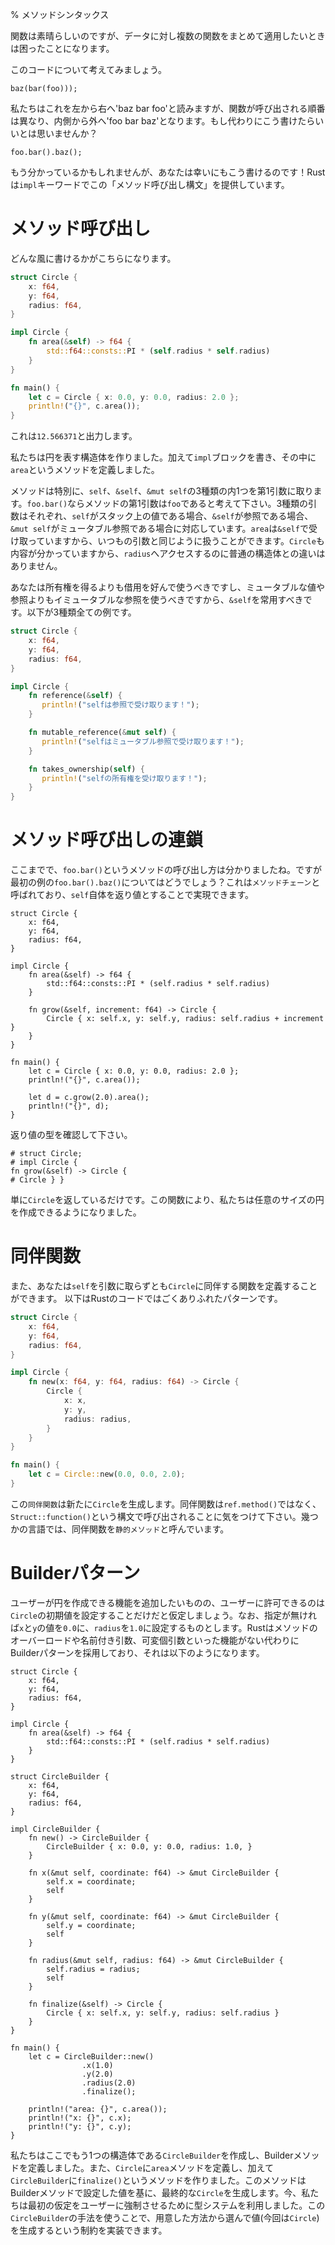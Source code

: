 % メソッドシンタックス

関数は素晴らしいのですが、データに対し複数の関数をまとめて適用したいときは困ったことになります。

このコードについて考えてみましょう。

```rust,ignore
baz(bar(foo)));
```

私たちはこれを左から右へ'baz bar foo'と読みますが、関数が呼び出される順番は異なり、内側から外へ'foo bar baz'となります。もし代わりにこう書けたらいいとは思いませんか？

```rust,ignore
foo.bar().baz();
```

もう分かっているかもしれませんが、あなたは幸いにもこう書けるのです！Rustは`impl`キーワードでこの「メソッド呼び出し構文」を提供しています。

# メソッド呼び出し

どんな風に書けるかがこちらになります。

```rust
struct Circle {
    x: f64,
    y: f64,
    radius: f64,
}

impl Circle {
    fn area(&self) -> f64 {
        std::f64::consts::PI * (self.radius * self.radius)
    }
}

fn main() {
    let c = Circle { x: 0.0, y: 0.0, radius: 2.0 };
    println!("{}", c.area());
}
```

これは`12.566371`と出力します。


私たちは円を表す構造体を作りました。加えて`impl`ブロックを書き、その中に`area`というメソッドを定義しました。

メソッドは特別に、`self`、`&self`、`&mut self`の3種類の内1つを第1引数に取ります。`foo.bar()`ならメソッドの第1引数は`foo`であると考えて下さい。3種類の引数はそれぞれ、`self`がスタック上の値である場合、`&self`が参照である場合、`&mut self`がミュータブル参照である場合に対応しています。`area`は`&self`で受け取っていますから、いつもの引数と同じように扱うことができます。`Circle`も内容が分かっていますから、`radius`へアクセスするのに普通の構造体との違いはありません。

あなたは所有権を得るよりも借用を好んで使うべきですし、ミュータブルな値や参照よりもイミュータブルな参照を使うべきですから、`&self`を常用すべきです。以下が3種類全ての例です。

```rust
struct Circle {
    x: f64,
    y: f64,
    radius: f64,
}

impl Circle {
    fn reference(&self) {
       println!("selfは参照で受け取ります！");
    }

    fn mutable_reference(&mut self) {
       println!("selfはミュータブル参照で受け取ります！");
    }

    fn takes_ownership(self) {
       println!("selfの所有権を受け取ります！");
    }
}
```

# メソッド呼び出しの連鎖

ここまでで、`foo.bar()`というメソッドの呼び出し方は分かりましたね。ですが最初の例の`foo.bar().baz()`についてはどうでしょう？これは`メソッドチェーン`と呼ばれており、`self`自体を返り値とすることで実現できます。

```
struct Circle {
    x: f64,
    y: f64,
    radius: f64,
}

impl Circle {
    fn area(&self) -> f64 {
        std::f64::consts::PI * (self.radius * self.radius)
    }

    fn grow(&self, increment: f64) -> Circle {
        Circle { x: self.x, y: self.y, radius: self.radius + increment }
    }
}

fn main() {
    let c = Circle { x: 0.0, y: 0.0, radius: 2.0 };
    println!("{}", c.area());

    let d = c.grow(2.0).area();
    println!("{}", d);
}
```

返り値の型を確認して下さい。

```
# struct Circle;
# impl Circle {
fn grow(&self) -> Circle {
# Circle } }
```

単に`Circle`を返しているだけです。この関数により、私たちは任意のサイズの円を作成できるようになりました。

# 同伴関数

また、あなたは`self`を引数に取らずとも`Circle`に同伴する関数を定義することができます。
以下はRustのコードではごくありふれたパターンです。

```rust
struct Circle {
    x: f64,
    y: f64,
    radius: f64,
}

impl Circle {
    fn new(x: f64, y: f64, radius: f64) -> Circle {
        Circle {
            x: x,
            y: y,
            radius: radius,
        }
    }
}

fn main() {
    let c = Circle::new(0.0, 0.0, 2.0);
}
```

この`同伴関数`は新たに`Circle`を生成します。同伴関数は`ref.method()`ではなく、`Struct::function()`という構文で呼び出されることに気をつけて下さい。幾つかの言語では、同伴関数を`静的メソッド`と呼んでいます。

# Builderパターン

ユーザーが円を作成できる機能を追加したいものの、ユーザーに許可できるのは`Circle`の初期値を設定することだけだと仮定しましょう。なお、指定が無ければ`x`と`y`の値を`0.0`に、`radius`を`1.0`に設定するものとします。Rustはメソッドのオーバーロードや名前付き引数、可変個引数といった機能がない代わりにBuilderパターンを採用しており、それは以下のようになります。

```
struct Circle {
    x: f64,
    y: f64,
    radius: f64,
}

impl Circle {
    fn area(&self) -> f64 {
        std::f64::consts::PI * (self.radius * self.radius)
    }
}

struct CircleBuilder {
    x: f64,
    y: f64,
    radius: f64,
}

impl CircleBuilder {
    fn new() -> CircleBuilder {
        CircleBuilder { x: 0.0, y: 0.0, radius: 1.0, }
    }

    fn x(&mut self, coordinate: f64) -> &mut CircleBuilder {
        self.x = coordinate;
        self
    }

    fn y(&mut self, coordinate: f64) -> &mut CircleBuilder {
        self.y = coordinate;
        self
    }

    fn radius(&mut self, radius: f64) -> &mut CircleBuilder {
        self.radius = radius;
        self
    }

    fn finalize(&self) -> Circle {
        Circle { x: self.x, y: self.y, radius: self.radius }
    }
}

fn main() {
    let c = CircleBuilder::new()
                .x(1.0)
                .y(2.0)
                .radius(2.0)
                .finalize();

    println!("area: {}", c.area());
    println!("x: {}", c.x);
    println!("y: {}", c.y);
}
```

私たちはここでもう1つの構造体である`CircleBuilder`を作成し、Builderメソッドを定義しました。また、`Circle`に`area`メソッドを定義し、加えて`CircleBuilder`に`finalize()`というメソッドを作りました。このメソッドはBuilderメソッドで設定した値を基に、最終的な`Circle`を生成します。今、私たちは最初の仮定をユーザーに強制させるために型システムを利用しました。この`CircleBuilder`の手法を使うことで、用意した方法から選んで値(今回は`Circle`)を生成するという制約を実装できます。
